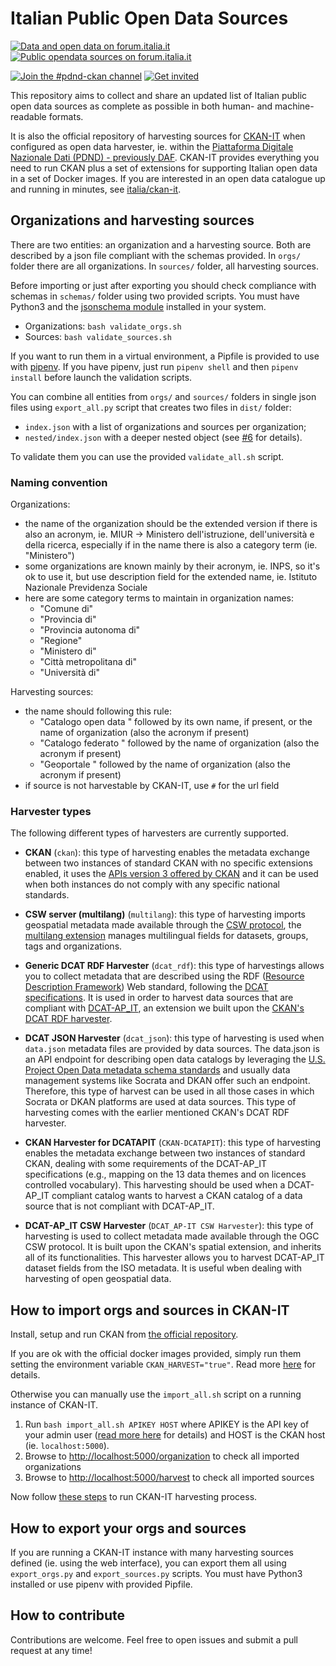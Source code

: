 # Italian Public Open Data Sources

[![Data and open data on forum.italia.it](https://img.shields.io/badge/Forum-Dati%20e%20open%20data-blue.svg)](https://forum.italia.it/c/dati)
[![Public opendata sources on forum.italia.it](https://img.shields.io/badge/Thread-Verso%20l%27elenco%20completo%20dei%20portali%20open%20data%20delle%20PA-blue.svg)](https://forum.italia.it/t/verso-lelenco-completo-dei-portali-open-data-delle-pa/12038)

[![Join the #pdnd-ckan channel](https://img.shields.io/badge/Slack%20channel-%23pdnd--ckan-blue.svg?logo=slack)](https://developersitalia.slack.com/messages/CMX9ZDPK3)
[![Get invited](https://slack.developers.italia.it/badge.svg)](https://slack.developers.italia.it/)

This repository aims to collect and share an updated list of Italian public open data sources as complete as possible in both human- and machine-readable formats.

It is also the official repository of harvesting sources for [CKAN-IT](https://github.com/italia/ckan-it) when configured as open data harvester,
ie. within the [Piattaforma Digitale Nazionale Dati (PDND) - previously DAF](https://pdnd.italia.it/).
CKAN-IT provides everything you need to run CKAN plus a set of extensions for supporting Italian open data in a set of Docker images.
If you are interested in an open data catalogue up and running in minutes, see [italia/ckan-it](https://github.com/italia/ckan-it).

## Organizations and harvesting sources

There are two entities: an organization and a harvesting source. Both are described by a json file compliant with the schemas provided.
In `orgs/` folder there are all organizations. In `sources/` folder, all harvesting sources.

Before importing or just after exporting you should check compliance with schemas in `schemas/` folder using two provided scripts.
You must have Python3 and the [jsonschema module](https://pypi.org/project/jsonschema/) installed in your system.

* Organizations: `bash validate_orgs.sh`
* Sources: `bash validate_sources.sh`

If you want to run them in a virtual environment, a Pipfile is provided to use with [pipenv](https://pipenv.kennethreitz.org/en/latest/).
If you have pipenv, just run `pipenv shell` and then `pipenv install` before launch the validation scripts.

You can combine all entities from `orgs/` and `sources/` folders in single json files using `export_all.py` script that creates two files in `dist/` folder:

* `index.json` with a list of organizations and sources per organization;
* `nested/index.json` with a deeper nested object (see [#6](https://github.com/italia/public-opendata-sources/issues/6) for details).

To validate them you can use the provided `validate_all.sh` script.

### Naming convention

Organizations:

* the name of the organization should be the extended version if there is also an acronym, ie. MIUR -> Ministero dell'istruzione, dell'università e della ricerca, especially if in the name there is also a category term (ie. "Ministero")
* some organizations are known mainly by their acronym, ie. INPS, so it's ok to use it, but use description field for the extended name, ie. Istituto Nazionale Previdenza Sociale
* here are some category terms to maintain in organization names:
  * "Comune di"
  * "Provincia di"
  * "Provincia autonoma di"
  * "Regione"
  * "Ministero di"
  * "Città metropolitana di"
  * "Università di"

Harvesting sources:

* the name should following this rule:
  * "Catalogo open data " followed by its own name, if present, or the name of organization (also the acronym if present)
  * "Catalogo federato " followed by the name of organization (also the acronym if present)
  * "Geoportale " followed by the name of organization (also the acronym if present)
* if source is not harvestable by CKAN-IT, use `#` for the url field

### Harvester types

The following different types of harvesters are currently supported.

* **CKAN** (`ckan`): this type of harvesting enables the metadata exchange between two instances of standard CKAN with no specific extensions enabled, it uses the [APIs version 3 offered by CKAN](https://docs.ckan.org/en/2.6/api/index.html) and it can be used when both instances do not comply with any specific national standards.

* **CSW server (multilang)** (`multilang`): this type of harvesting imports geospatial metadata made available through the [CSW protocol](https://en.wikipedia.org/wiki/Catalogue_Service_for_the_Web), the [multilang extension](https://github.com/italia/ckanext-multilang) manages multilingual fields for datasets, groups, tags and organizations.

* **Generic DCAT RDF Harvester** (`dcat_rdf`): this type of harvestings allows you to collect metadata that are described using the RDF ([Resource Description Framework](https://en.wikipedia.org/wiki/Resource_Description_Framework)) Web standard, following the [DCAT specifications](https://www.w3.org/TR/2018/WD-vocab-dcat-2-20180508/). It is used in order to harvest data sources that are compliant with [DCAT-AP_IT](https://docs.italia.it/italia/daf/linee-guida-cataloghi-dati-dcat-ap-it/it/stabile/dcat-ap_it.html), an extension we built upon the [CKAN's DCAT RDF harvester](https://github.com/ckan/ckanext-dcat).

* **DCAT JSON Harvester** (`dcat_json`): this type of harvesting is used when `data.json` metadata files are provided by data sources. The data.json is an API endpoint for describing open data catalogs by leveraging the [U.S. Project Open Data metadata schema standards](https://project-open-data.cio.gov/v1.1/schema/) and usually data management systems like Socrata and DKAN offer such an endpoint. Therefore, this type of harvest can be used in all those cases in which Socrata or DKAN platforms are used at data sources. This type of harvesting comes with the earlier mentioned CKAN's DCAT RDF harvester.

* **CKAN Harvester for DCATAPIT** (`CKAN-DCATAPIT`): this type of harvesting enables the metadata exchange between two instances of standard CKAN, dealing with some requirements of the DCAT-AP_IT specifications (e.g., mapping on the 13 data themes and on licences controlled vocabulary). This harvesting should be used when a DCAT-AP_IT compliant catalog wants to harvest a CKAN catalog of a data source that is not compliant with DCAT-AP_IT.

* **DCAT-AP_IT CSW Harvester** (`DCAT_AP-IT CSW Harvester`): this type of harvesting is used to collect metadata made available through the OGC CSW protocol. It is built upon the CKAN's spatial extension, and inherits all of its functionalities. This harvester allows you to harvest DCAT-AP_IT dataset fields from the ISO metadata. It is useful wben dealing with harvesting of open geospatial data.

## How to import orgs and sources in CKAN-IT

Install, setup and run CKAN from [the official repository](https://github.com/italia/ckan-it).

If you are ok with the official docker images provided, simply run them setting the environment variable `CKAN_HARVEST="true"`.
Read more [here](https://github.com/italia/ckan-it#ckan-it-harvesting-optional) for details.

Otherwise you can manually use the `import_all.sh` script on a running instance of CKAN-IT.

1. Run `bash import_all.sh APIKEY HOST` where APIKEY is the API key of your admin user ([read more here](https://docs.ckan.org/en/2.6/api/index.html#authentication-and-api-keys) for details) and HOST is the CKAN host (ie. `localhost:5000`).
2. Browse to [http://localhost:5000/organization](http://localhost:5000/organization) to check all imported organizations
3. Browse to [http://localhost:5000/harvest](http://localhost:5000/harvest) to check all imported sources

Now follow [these steps](https://github.com/italia/ckan-it#ckan-it-harvesting-optional) to run CKAN-IT harvesting process.

## How to export your orgs and sources

If you are running a CKAN-IT instance with many harvesting sources defined (ie. using the web interface), you can export them all using `export_orgs.py` and `export_sources.py` scripts. You must have Python3 installed or use pipenv with provided Pipfile.

## How to contribute

Contributions are welcome. Feel free to open issues and submit a pull request at any time!
